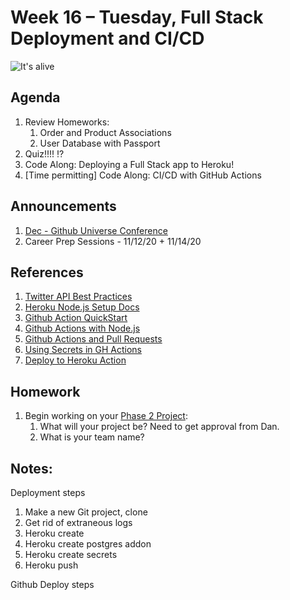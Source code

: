 # Week 16 – Tuesday, Full Stack Deployment and CI/CD

![It's alive](https://media.giphy.com/media/3oEjI6hkw6nbYNQkz6/giphy.gif)

## Agenda
1. Review Homeworks: 
    1. Order and Product Associations
    1. User Database with Passport
1. Quiz!!!! ⁉️
1. Code Along: Deploying a Full Stack app to Heroku!
1. [Time permitting] Code Along: CI/CD with GitHub Actions

## Announcements
1. [Dec - Github Universe Conference](https://githubuniverse.com/)
1. Career Prep Sessions - 11/12/20 + 11/14/20

## References
1. [Twitter API Best Practices](https://developer.twitter.com/en/docs/authentication/guides/authentication-best-practices)
1. [Heroku Node.js Setup Docs](https://devcenter.heroku.com/articles/getting-started-with-nodejs)
1. [Github Action QuickStart](https://docs.github.com/en/free-pro-team@latest/actions/quickstart)
1. [Github Actions with Node.js](https://docs.github.com/en/free-pro-team@latest/actions/guides/building-and-testing-nodejs)
1. [Github Actions and Pull Requests](https://docs.github.com/en/free-pro-team@latest/github/administering-a-repository/enabling-required-status-checks)
1. [Using Secrets in GH Actions](https://docs.github.com/en/free-pro-team@latest/actions/reference/encrypted-secrets)
1. [Deploy to Heroku Action](https://github.com/marketplace/actions/deploy-to-heroku)

## Homework
1. Begin working on your [Phase 2 Project](../phase2_project/README.md):
    1. What will your project be? Need to get approval from Dan.
    1. What is your team name?


## Notes:

Deployment steps
1. Make a new Git project, clone
1. Get rid of extraneous logs
1. Heroku create 
1. Heroku create postgres addon
1. Heroku create secrets
1. Heroku push

Github Deploy steps
